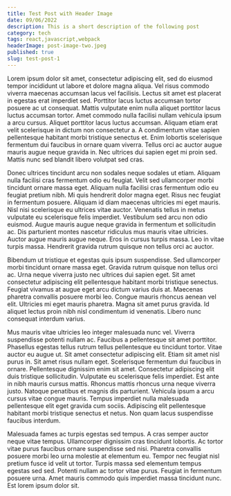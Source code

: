```yaml
---
title: Test Post with Header Image
date: 09/06/2022
description: This is a short description of the following post
category: tech
tags: react,javascript,webpack
headerImage: post-image-two.jpeg
published: true
slug: test-post-1
---
```


Lorem ipsum dolor sit amet, consectetur adipiscing elit, sed do eiusmod tempor incididunt ut labore et dolore magna aliqua. Vel risus commodo viverra maecenas accumsan lacus vel facilisis. Lectus sit amet est placerat in egestas erat imperdiet sed. Porttitor lacus luctus accumsan tortor posuere ac ut consequat. Mattis vulputate enim nulla aliquet porttitor lacus luctus accumsan tortor. Amet commodo nulla facilisi nullam vehicula ipsum a arcu cursus. Aliquet porttitor lacus luctus accumsan. Aliquam etiam erat velit scelerisque in dictum non consectetur a. A condimentum vitae sapien pellentesque habitant morbi tristique senectus et. Enim lobortis scelerisque fermentum dui faucibus in ornare quam viverra. Tellus orci ac auctor augue mauris augue neque gravida in. Nec ultrices dui sapien eget mi proin sed. Mattis nunc sed blandit libero volutpat sed cras.

Donec ultrices tincidunt arcu non sodales neque sodales ut etiam. Aliquam nulla facilisi cras fermentum odio eu feugiat. Velit sed ullamcorper morbi tincidunt ornare massa eget. Aliquam nulla facilisi cras fermentum odio eu feugiat pretium nibh. Mi quis hendrerit dolor magna eget. Risus nec feugiat in fermentum posuere. Aliquam id diam maecenas ultricies mi eget mauris. Nisl nisi scelerisque eu ultrices vitae auctor. Venenatis tellus in metus vulputate eu scelerisque felis imperdiet. Vestibulum sed arcu non odio euismod. Augue mauris augue neque gravida in fermentum et sollicitudin ac. Dis parturient montes nascetur ridiculus mus mauris vitae ultricies. Auctor augue mauris augue neque. Eros in cursus turpis massa. Leo in vitae turpis massa. Hendrerit gravida rutrum quisque non tellus orci ac auctor.

Bibendum ut tristique et egestas quis ipsum suspendisse. Sed ullamcorper morbi tincidunt ornare massa eget. Gravida rutrum quisque non tellus orci ac. Urna neque viverra justo nec ultrices dui sapien eget. Sit amet consectetur adipiscing elit pellentesque habitant morbi tristique senectus. Feugiat vivamus at augue eget arcu dictum varius duis at. Maecenas pharetra convallis posuere morbi leo. Congue mauris rhoncus aenean vel elit. Ultricies mi eget mauris pharetra. Magna sit amet purus gravida. Id aliquet lectus proin nibh nisl condimentum id venenatis. Libero nunc consequat interdum varius.

Mus mauris vitae ultricies leo integer malesuada nunc vel. Viverra suspendisse potenti nullam ac. Faucibus a pellentesque sit amet porttitor. Phasellus egestas tellus rutrum tellus pellentesque eu tincidunt tortor. Vitae auctor eu augue ut. Sit amet consectetur adipiscing elit. Etiam sit amet nisl purus in. Sit amet risus nullam eget. Scelerisque fermentum dui faucibus in ornare. Pellentesque dignissim enim sit amet. Consectetur adipiscing elit duis tristique sollicitudin. Vulputate eu scelerisque felis imperdiet. Est ante in nibh mauris cursus mattis. Rhoncus mattis rhoncus urna neque viverra justo. Natoque penatibus et magnis dis parturient. Vehicula ipsum a arcu cursus vitae congue mauris. Tempus imperdiet nulla malesuada pellentesque elit eget gravida cum sociis. Adipiscing elit pellentesque habitant morbi tristique senectus et netus. Non quam lacus suspendisse faucibus interdum.

Malesuada fames ac turpis egestas sed tempus. A cras semper auctor neque vitae tempus. Ullamcorper dignissim cras tincidunt lobortis. Ac tortor vitae purus faucibus ornare suspendisse sed nisi. Pharetra convallis posuere morbi leo urna molestie at elementum eu. Tempor nec feugiat nisl pretium fusce id velit ut tortor. Turpis massa sed elementum tempus egestas sed sed. Potenti nullam ac tortor vitae purus. Feugiat in fermentum posuere urna. Amet mauris commodo quis imperdiet massa tincidunt nunc. Est lorem ipsum dolor sit.
